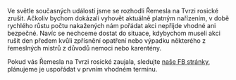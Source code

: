 Ve světle současných událostí jsme se rozhodli Řemesla na Tvrzi rosické zrušit. Ačkoliv bychom dokázali vyhovět
aktuálně platným nařízením, v době rychlého růstu počtu nakažených nám pořádat akci nepřijde vhodné ani bezpečné.
Navíc se nechceme dostat do situace, kdybychom museli akci rušit den předem kvůli zpřísnění opatření nebo výpadku
některého z řemeslných mistrů z důvodů nemoci nebo karentény.

Pokud vás Řemesla na Tvrzi rosické zaujala, sledujte [naše FB stránky](https://www.facebook.com/tvrz.net),
plánujeme je uspořádat v prvním vhodném termínu.

